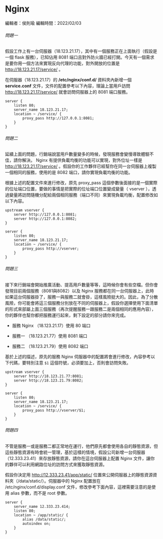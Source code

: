 # Nginx

編輯者：侯則瑜
編輯時間：2022/02/03

###### 問題一

假設工作上有一台伺服器（18.123.21.17），其中有一個服務正在上面執行（假設是一個 flask 服務），已知佔用 8081 端口且對外防火牆已經打開。今天有一個需求是要你用一個方法來實現反向代理的功能，對外開放的位置是 http://18.123.21.17/service/  。

在伺服器（18.123.21.17）的 **/etc/nginx/conf.d/** 資料夾內新增一個 **service.conf** 文件，文件的配置參考以下內容，理論上當用戶訪問 http://18.123.21.17/service/ 就會訪問伺服器上的 8081 端口服務。 

```
server {
    listen 80;
    server_name 18.123.21.17;
    location ~ /service/ {
        proxy_pass http://127.0.0.1:8081;
    }
}
```

###### 問題二

延續上面的問題，行銷端說當用戶數量變多的時候，發現服務會變慢導致體驗不佳，請你解決。 Nginx 有提供負載均衡的功能可以實現，對外位址一樣是 http://18.123.21.17/service/ 。假設你的工作夥伴已經幫你在同一台伺服器上複製一個相同的服務，使用的是 8082 端口，請你實現負載均衡的功能。

根據上述的配置文件來進行修改，原先 proxy_pass 這個參數後面接的是一個實際的位址端口位置，要做的事情是把實際的位址端口位置變成變量（ vserver ），透過變量將訪問隨機分配給兩個相同服務（端口不同）來實現負載均衡，配置修改如以下內容。

```
upstream vserver {
    server http://127.0.0.1:8081;
    server http://127.0.0.1:8082;
}

server {
    listen 80;
    server_name 18.123.21.17;
    location ~ /service/ {
        proxy_pass http://vserver;
    }
}
```

###### 問題三

接下來行銷端會開始推廣活動、提高用戶數量等等，這時候你會有些空檔。但你會發現目前兩個服務（8081與8082）以及 Nginx 服務都在同一台伺服器上，此時如果這台伺服器掛了，服務一與服務二就會掛，這樣風險挺大的。因此，為了分散風險，你可能會將這三個服務分別放在不同的伺服器上，假設你選擇使用下面清單的形式來部屬上面三個服務（再次提醒服務一跟服務二是兩個相同的應用內容），你的夥伴也幫你都把服務運行起來，剩下設定的部分請你來完成。

- 服務 Nginx （18.123.21.17）使用 80 端口

- 服務一 （18.123.21.77）使用 8081 端口

- 服務二 （18.123.21.79）使用 8082 端口

基於上述的描述，原先的服務 Nginx 伺服器中的配置將會進行修改，內容參考以下代碼，要特別注意 `$1` 這個符號，必須要加上，否則會訪問失敗。

```
upstream vserver {
    server http://18.123.21.77:8081;
    server http://18.123.21.79:8082;
}

server {
    listen 80;
    server_name 18.123.21.17;
    location ~ /service/ {
        proxy_pass http://vserver/$1;
    } 
}
```

###### 問題四

不管是服務一或是服務二都正常地在運行，他們原先都會使用各自的靜態資源，但這些靜態資源有時會統一管理，基於這樣的情境，假設公司新增一台伺服器（12.333.23.41）來存放靜態資源，請你在這台伺服器上配置 Nginx 文件，讓你的夥伴可以利用網路位址的訪問方式來獲取靜態資源。

假設你決定用 http://12.333.23.41/app/static/ 位置來公開伺服器上的靜態資源資料夾（/data/static/）。伺服器中的 Nginx 配置放在 /etc/nginx/conf.d/display.conf 文件，修改參考下面內容，這裡需要注意的是使用 alias 參數，而不是 root 參數。

```
server {
    server_name 12.333.23.414;
    listen 80;
    location ~ /app/static/ {
        alias /data/static/;
        autoindex on;
    }
}
```

